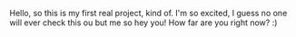 Hello, so this is my first real project, kind of. I'm so excited, I guess no one will ever check this ou but me so hey you! How far are you right now? :)
